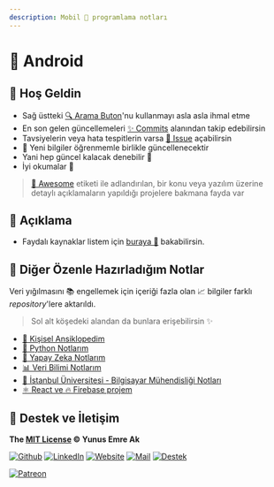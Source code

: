 ```yaml
---
description: Mobil 📱 programlama notları
---
```


# 📱 Android

## 🗽 Hoş Geldin

- Sağ üstteki [🔍 Arama Buton](https://android.yemreak.com/?q=)'nu kullanmayı asla asla ihmal etme
- En son gelen güncellemeleri [✨ Commits](https://github.com/yedhrab/YAndroid/commits/master) alanından takip edebilirsin
- Tavsiyelerin veya hata tespitlerin varsa [🦋 Issue](https://github.com/yedhrab/YAndroid/issues) açabilirsin
- 🌊 Yeni bilgiler öğrenmemle birlikle güncellenecektir
- Yani hep güncel kalacak denebilir 🚀
- İyi okumalar 👻

> [🚀 Awesome](./Awesome) etiketi ile adlandırılan, bir konu veya yazılım üzerine detaylı açıklamaların yapıldığı projelere bakmana fayda var

## 🗼 Açıklama

- Faydalı kaynaklar listem için [buraya 🌟](Kişisel%20Notlar/0%20-%20Faydalı%20Kaynaklar.md) bakabilirsin.

## 🚙 Diğer Özenle Hazırladığım Notlar

Veri yığılmasını 📚 engellemek için içeriği fazla olan 📈 bilgiler farklı _repository_'lere aktarıldı.

> Sol alt köşedeki alandan da bunlara erişebilirsin ✨

- [📖 Kişisel Ansiklopedim](https://wiki.yemreak.com/)
- [🐍 Python Notlarım](https://python.yemreak.com/)
- [🧠 Yapay Zeka Notlarım](https://ai.yemreak.com/)
- [📊 Veri Bilimi Notlarım](https://ds.yemreak.com/)
- [🏫 İstanbul Üniversitesi - Bilgisayar Mühendisliği Notları](https://iuce.yemreak.com)
- [⚛ React ve 🔥 Firebase projem](https://github.com/yedhrab/YReact-Firebase)

## 💖 Destek ve İletişim

**The [MIT License](https://choosealicense.com/licenses/mit/) &copy; Yunus Emre Ak**

[![Github](https://drive.google.com/uc?id=1PzkuWOoBNMg0uOMmqwHtVoYt0WCqi-O5)][github]
[![LinkedIn](https://drive.google.com/uc?id=1hvdil0ZHVEzekQ4AYELdnPOqzunKpnzJ)][linkedin]
[![Website](https://drive.google.com/uc?id=1wR8Ph0FBs36ZJl0Ud-HkS0LZ9b66JBqJ)][website]
[![Mail](https://drive.google.com/uc?id=142rP0hbrnY8T9kj_84_r7WxPG1hzWEcN)][mail]
[![Destek](https://drive.google.com/uc?id=1zyU7JWlw4sJTOx46gJlHOfYBwGIkvMQs)][bağış anlık]

[![Patreon](https://drive.google.com/uc?id=11YmCRmySX7v7QDFS62ST2JZuE70RFjDG)][bağış aylık]

<!-- İletişim -->

[mail]: mailto::yedhrab@gmail.com?subject=YAndroid%20%7C%20Github
[github]: https://github.com/yedhrab
[website]: https://yemreak.com
[linkedin]: https://www.linkedin.com/in/yemreak/
[bağış anlık]: https://gogetfunding.com/yemreak/
[bağış aylık]: https://www.patreon.com/yemreak/

<!-- İletişim Sonu -->

